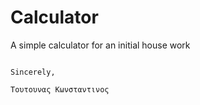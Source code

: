 # Calculator

A simple calculator for an initial house work
                                                                                                            
                                                                                                            
                                                                                                            Sincerely,
                                                                                                            Τουτουνας Κωνσταντινος
